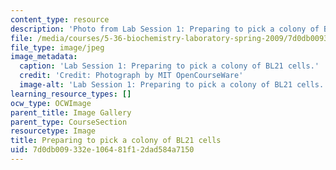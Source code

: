 ```yaml
---
content_type: resource
description: 'Photo from Lab Session 1: Preparing to pick a colony of BL21 cells.'
file: /media/courses/5-36-biochemistry-laboratory-spring-2009/7d0db009332e106481f12dad584a7150_Lab1_1.jpg
file_type: image/jpeg
image_metadata:
  caption: 'Lab Session 1: Preparing to pick a colony of BL21 cells.'
  credit: 'Credit: Photograph by MIT OpenCourseWare'
  image-alt: 'Lab Session 1: Preparing to pick a colony of BL21 cells.'
learning_resource_types: []
ocw_type: OCWImage
parent_title: Image Gallery
parent_type: CourseSection
resourcetype: Image
title: Preparing to pick a colony of BL21 cells
uid: 7d0db009-332e-1064-81f1-2dad584a7150
---
```

